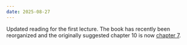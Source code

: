 ```yaml
---
date: 2025-08-27
---
```

Updated reading for the first lecture. The book has recently been reorganized and the originally suggested chapter 10 is now [chapter 7](https://web.stanford.edu/~jurafsky/slp3/7.pdf).